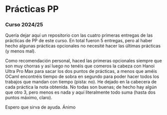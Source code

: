 # Prácticas PP
### Curso 2024/25

Quería dejar aquí un repositorio con las cuatro primeras entregas de las prácticas de PP de este curso. En total fueron 5 entregas, pero al haber hecho algunas prácticas opcionales no necesité hacer las últimas prácticas (y menos mal).
 
Como recomendación personal, haced las primeras opcionales siempre que son muy chorras y así luego no tenéis que comeros la cabeza con Hanoi Ultra Pro Max para sacar los dos puntos de prácticas, a menos que améis OCaml encontréis tiempo de sobra en segundo para poder hacer todos los trabajos que mandan con tiempo (pista: no). He dejado en la cabecera de cada práctica la nota obtenida. No todas son buenas; de hecho hay algún que otro 3, pero menos es nada y aquí literalmente todo suma (hasta dos puntos máximo, claro).

Espero que sirva de ayuda. Ánimo
